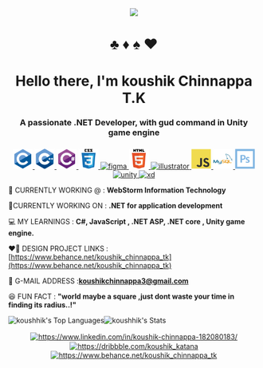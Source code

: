 <p align = "center"><img align="center" src="https://user-images.githubusercontent.com/74038190/218265814-3084a4ba-809c-4135-afc0-8685d0f634b3.gif" height="200"></p>

<h1 align="center">♣️ ♦️ ♠️ ❤️</h1>

<h1 align="center">Hello there, I'm koushik Chinnappa T.K</h1>

<h3 align="center">A passionate .NET Developer, with gud command in Unity game engine</h3>

<h3 align="center"></h3>
<p align="center"> <a href="https://www.cprogramming.com/" target="_blank" rel="noreferrer"> <img src="https://raw.githubusercontent.com/devicons/devicon/master/icons/c/c-original.svg" alt="c" width="40" height="40"/> </a> <a href="https://www.w3schools.com/cpp/" target="_blank" rel="noreferrer"> <img src="https://raw.githubusercontent.com/devicons/devicon/master/icons/cplusplus/cplusplus-original.svg" alt="cplusplus" width="40" height="40"/> </a> <a href="https://www.w3schools.com/cs/" target="_blank" rel="noreferrer"> <img src="https://raw.githubusercontent.com/devicons/devicon/master/icons/csharp/csharp-original.svg" alt="csharp" width="40" height="40"/> </a> <a href="https://www.w3schools.com/css/" target="_blank" rel="noreferrer"> <img src="https://raw.githubusercontent.com/devicons/devicon/master/icons/css3/css3-original-wordmark.svg" alt="css3" width="40" height="40"/> </a> <a href="https://www.figma.com/" target="_blank" rel="noreferrer"> <img src="https://www.vectorlogo.zone/logos/figma/figma-icon.svg" alt="figma" width="40" height="40"/> </a> <a href="https://www.w3.org/html/" target="_blank" rel="noreferrer"> <img src="https://raw.githubusercontent.com/devicons/devicon/master/icons/html5/html5-original-wordmark.svg" alt="html5" width="40" height="40"/> </a> <a href="https://www.adobe.com/in/products/illustrator.html" target="_blank" rel="noreferrer"> <img src="https://www.vectorlogo.zone/logos/adobe_illustrator/adobe_illustrator-icon.svg" alt="illustrator" width="40" height="40"/> </a> <a href="https://developer.mozilla.org/en-US/docs/Web/JavaScript" target="_blank" rel="noreferrer"> <img src="https://raw.githubusercontent.com/devicons/devicon/master/icons/javascript/javascript-original.svg" alt="javascript" width="40" height="40"/> </a> <a href="https://www.mysql.com/" target="_blank" rel="noreferrer"> <img src="https://raw.githubusercontent.com/devicons/devicon/master/icons/mysql/mysql-original-wordmark.svg" alt="mysql" width="40" height="40"/> </a> <a href="https://www.photoshop.com/en" target="_blank" rel="noreferrer"> <img src="https://raw.githubusercontent.com/devicons/devicon/master/icons/photoshop/photoshop-line.svg" alt="photoshop" width="40" height="40"/> </a> <a href="https://unity.com/" target="_blank" rel="noreferrer"> <img src="https://www.vectorlogo.zone/logos/unity3d/unity3d-icon.svg" alt="unity" width="40" height="40"/> </a> <a href="https://www.adobe.com/products/xd.html" target="_blank" rel="noreferrer"> <img src="https://cdn.worldvectorlogo.com/logos/adobe-xd.svg" alt="xd" width="40" height="40"/> </a> </p>


🏢 CURRENTLY WORKING @ : **WebStorm Information Technology**

🚩CURRENTLY WORKING ON : **.NET for application development**

💻 MY LEARNINGS : **C#, JavaScript , .NET ASP, .NET core , Unity game engine.**

❤️‍🔥 DESIGN PROJECT LINKS :[https://www.behance.net/koushik_chinnappa_tk](https://www.behance.net/koushik_chinnappa_tk)

📧 G-MAIL ADDRESS :**koushikchinnappa3@gmail.com**

😆 FUN FACT : **"world maybe a square ,just dont waste your time in finding its radius..!"**

![koushhik's Top Languages](https://github-readme-stats.vercel.app/api/top-langs/?username=koushhik&theme=dracula&show_icons=true&hide_border=true&layout=compact)![koushhik's Stats](https://github-readme-stats.vercel.app/api?username=koushhik&theme=vue-dark&show_icons=true&hide_border=true&count_private=true)

<p align="center">
<a href="https://linkedin.com/in/https://www.linkedin.com/in/koushik-chinnappa-182080183/" target="blank"><img align="center" src="https://raw.githubusercontent.com/rahuldkjain/github-profile-readme-generator/master/src/images/icons/Social/linked-in-alt.svg" alt="https://www.linkedin.com/in/koushik-chinnappa-182080183/" height="30" width="40" /></a>
<a href="https://dribbble.com/https://dribbble.com/koushik_katana" target="blank"><img align="center" src="https://raw.githubusercontent.com/rahuldkjain/github-profile-readme-generator/master/src/images/icons/Social/dribbble.svg" alt="https://dribbble.com/koushik_katana" height="30" width="40" /></a>
<a href="https://www.behance.net/https://www.behance.net/koushik_chinnappa_tk" target="blank"><img align="center" src="https://raw.githubusercontent.com/rahuldkjain/github-profile-readme-generator/master/src/images/icons/Social/behance.svg" alt="https://www.behance.net/koushik_chinnappa_tk" height="30" width="40" /></a>
</p>



<!--
**koushhik/koushhik** is a ✨ _special_ ✨ repository because its `README.md` (this file) appears on your GitHub profile.

Here are some ideas to get you started:

- 🔭 I’m currently working on ...
- 🌱 I’m currently learning ...
- 👯 I’m looking to collaborate on ...
- 🤔 I’m looking for help with ...
- 💬 Ask me about ...
- 📫 How to reach me: ...
- 😄 Pronouns: ...
- ⚡ Fun fact: ...
-->
